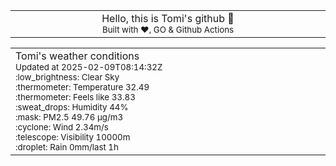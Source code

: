 
<div align="center">
<table>
<tbody>
<td align="center">
<img width="2000" height="0"><br>
Hello, this is Tomi's github 👋<br>
<sup>Built with ❤️, GO & Github Actions</sup><br>
<img width="2000" height="0">
</td>
</tbody>
</table>
</div>
<table>
<tbody>
<td align="left">
<img width="2000" height="0"><br>
Tomi's weather conditions<br>
<sup>Updated at 2025-02-09T08:14:32Z</sup><br>
<sup>:low_brightness: Clear Sky</sup><br>
<sup>:thermometer: Temperature 32.49 </sup><br>
<sup>:thermometer: Feels like 33.83</sup><br>
<sup>:sweat_drops: Humidity 44%</sup><br>
<sup>:mask: PM2.5 49.76 μg/m3</sup><br>
<sup>:cyclone: Wind 2.34m/s </sup><br>
<sup>:telescope: Visibility 10000m </sup><br>
<sup>:droplet: Rain 0mm/last 1h </sup><br>
<img width="2000" height="0">
</td>
<td align="left">
<img width="2000" height="0"><br>
<br>
<img width="2000" height="0">
</td>
</tbody>
</table>
</div>
    